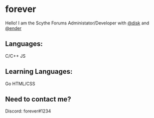 # forever
Hello! I am the Scythe Forums Administator/Developer with [@disk](https://github.com.disk) and [@ender](https://github.com/ender)

Languages:
--
C/C++
JS

Learning Languages:
--
Go
HTML/CSS

Need to contact me?
--
Discord: forever#1234



